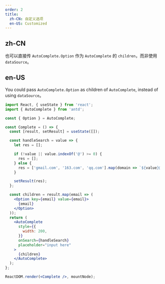 ```yaml
---
order: 2
title:
  zh-CN: 自定义选项
  en-US: Customized
---
```


## zh-CN

也可以直接传 `AutoComplete.Option` 作为 `AutoComplete` 的 `children`，而非使用 `dataSource`。

## en-US

You could pass `AutoComplete.Option` as children of `AutoComplete`, instead of using `dataSource`。

```jsx
import React, { useState } from 'react';
import { AutoComplete } from 'antd';

const { Option } = AutoComplete;

const Complete = () => {
  const [result, setResult] = useState([]);

  const handleSearch = value => {
    let res = [];

    if (!value || value.indexOf('@') >= 0) {
      res = [];
    } else {
      res = ['gmail.com', '163.com', 'qq.com'].map(domain => `${value}@${domain}`);
    }

    setResult(res);
  };

  const children = result.map(email => (
    <Option key={email} value={email}>
      {email}
    </Option>
  ));
  return (
    <AutoComplete
      style={{
        width: 200,
      }}
      onSearch={handleSearch}
      placeholder="input here"
    >
      {children}
    </AutoComplete>
  );
};

ReactDOM.render(<Complete />, mountNode);
```
 